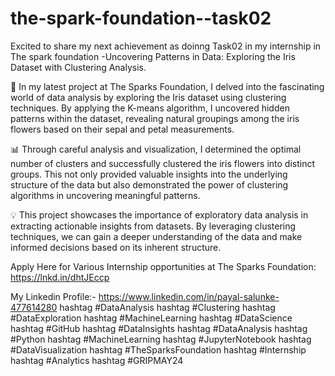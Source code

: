 # the-spark-foundation--task02
Excited to share my next achievement as doinng  Task02 in my internship in The spark foundation -Uncovering Patterns in Data: Exploring the Iris Dataset with Clustering Analysis.

🌺 In my latest project at The Sparks Foundation, I delved into the fascinating world of data analysis by exploring the Iris dataset using clustering techniques. By applying the K-means algorithm, I uncovered hidden patterns within the dataset, revealing natural groupings among the iris flowers based on their sepal and petal measurements.

📊 Through careful analysis and visualization, I determined the optimal number of clusters and successfully clustered the iris flowers into distinct groups. This not only provided valuable insights into the underlying structure of the data but also demonstrated the power of clustering algorithms in uncovering meaningful patterns.

💡 This project showcases the importance of exploratory data analysis in extracting actionable insights from datasets. By leveraging clustering techniques, we can gain a deeper understanding of the data and make informed decisions based on its inherent structure.

Apply Here for Various Internship opportunities at The Sparks Foundation:
https://lnkd.in/dhtJEccp

My Linkedin Profile:- https://www.linkedin.com/in/payal-salunke-477614280
hashtag
#DataAnalysis 
hashtag
#Clustering 
hashtag
#DataExploration 
hashtag
#MachineLearning 
hashtag
#DataScience 
hashtag
#GitHub 
hashtag
#DataInsights 
hashtag
#DataAnalysis 
hashtag
#Python 
hashtag
#MachineLearning 
hashtag
#JupyterNotebook 
hashtag
#DataVisualization 
hashtag
#TheSparksFoundation 
hashtag
#Internship 
hashtag
#Analytics 
hashtag
#GRIPMAY24
